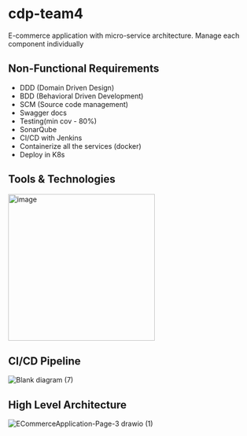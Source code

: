 # cdp-team4
E-commerce application with micro-service architecture. 
Manage each component individually 

## Non-Functional Requirements
- DDD (Domain Driven Design)
- BDD (Behavioral Driven Development)
- SCM (Source code management)
- Swagger docs
- Testing(min cov - 80%)
- SonarQube 
- CI/CD with Jenkins
- Containerize all the services (docker)
- Deploy in K8s

## Tools & Technologies

<img width="298" alt="image" src="https://user-images.githubusercontent.com/23628103/165532468-567aa179-43f0-4c4e-9b6d-1bd4ca26d214.png">

## CI/CD Pipeline

![Blank diagram (7)](https://user-images.githubusercontent.com/23628103/165532617-81edaed0-41f2-436d-a1a2-ef20fc6f30fb.png)


## High Level Architecture

![ECommerceApplication-Page-3 drawio (1)](https://user-images.githubusercontent.com/23628103/165532890-3e64ecf4-9753-4044-8e02-92845f26b721.png)
